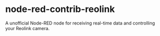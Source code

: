 # node-red-contrib-reolink
 A unofficial Node-RED node for receiving real-time data and controlling your Reolink camera.

